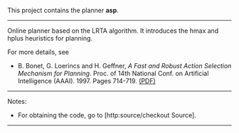 This project contains the planner **asp**.


---


Online planner based on the LRTA algorithm. It introduces the hmax and hplus heuristics for planning.

For more details, see

  * B. Bonet, G. Loerincs and H. Geffner, _A Fast and Robust Action Selection Mechanism for Planning_. Proc. of 14th National Conf. on Artificial Intelligence (AAAI). 1997. Pages 714-719. [(PDF)](http://ldc.usb.ve/~bonet/reports/aaai97-asp.pdf)


---


Notes:

  * For obtaining the code, go to [http:source/checkout Source].


---


